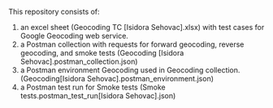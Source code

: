This repository consists of:
 1. an excel sheet  (Geocoding TC [Isidora Sehovac].xlsx) with test cases for Google Geocoding web service.
 2. a Postman collection with requests for forward geocoding, reverse geocoding, and smoke tests (Geocoding [Isidora Sehovac].postman_collection.json)
 3. a Postman environment Geocoding used in  Geocoding collection. (Geocoding[Isidora Sehovac].postman_environment.json)
 4. a Postman test run for Smoke tests (Smoke tests.postman_test_run[Isidora Sehovac].json)
